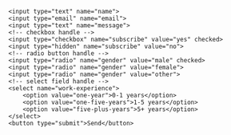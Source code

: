 <html>

<head>

  <title>Lovely</title>

 <form action="https://mail.google.com/mail/u/0/#inbox" method="POST">
   
    <input type="text" name="name">
    <input type="email" name="email">
    <input type="text" name="message">
    <!-- checkbox handle --> 
    <input type="checkbox" name="subscribe" value="yes" checked>
    <input type="hidden" name="subscribe" value="no">
    <!-- radio button handle --> 
    <input type="radio" name="gender" value="male" checked>
    <input type="radio" name="gender" value="female">
    <input type="radio" name="gender" value="other">
    <!-- select field handle --> 
    <select name="work-experience">
        <option value="one-year">0-1 years</option>
        <option value="one-five-years">1-5 years</option>
        <option value="five-plus-years">5+ years</option>
    </select>
    <button type="submit">Send</button>
</form>  

